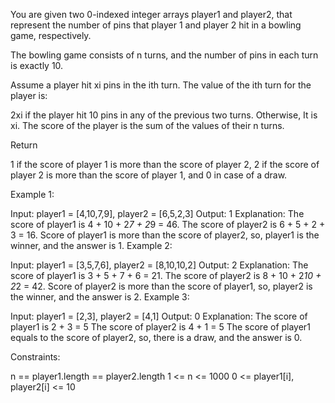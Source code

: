 You are given two 0-indexed integer arrays player1 and player2, that represent the number of pins that player 1 and player 2 hit in a bowling game, respectively.

The bowling game consists of n turns, and the number of pins in each turn is exactly 10.

Assume a player hit xi pins in the ith turn. The value of the ith turn for the player is:

2xi if the player hit 10 pins in any of the previous two turns.
Otherwise, It is xi.
The score of the player is the sum of the values of their n turns.

Return

1 if the score of player 1 is more than the score of player 2,
2 if the score of player 2 is more than the score of player 1, and
0 in case of a draw.
 

Example 1:

Input: player1 = [4,10,7,9], player2 = [6,5,2,3]
Output: 1
Explanation: The score of player1 is 4 + 10 + 2*7 + 2*9 = 46.
The score of player2 is 6 + 5 + 2 + 3 = 16.
Score of player1 is more than the score of player2, so, player1 is the winner, and the answer is 1.
Example 2:

Input: player1 = [3,5,7,6], player2 = [8,10,10,2]
Output: 2
Explanation: The score of player1 is 3 + 5 + 7 + 6 = 21.
The score of player2 is 8 + 10 + 2*10 + 2*2 = 42.
Score of player2 is more than the score of player1, so, player2 is the winner, and the answer is 2.
Example 3:

Input: player1 = [2,3], player2 = [4,1]
Output: 0
Explanation: The score of player1 is 2 + 3 = 5
The score of player2 is 4 + 1 = 5
The score of player1 equals to the score of player2, so, there is a draw, and the answer is 0.

 

Constraints:

n == player1.length == player2.length
1 <= n <= 1000
0 <= player1[i], player2[i] <= 10

